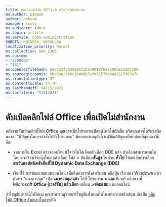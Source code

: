 ```yaml
---
title: ดับเบิลคลิกไฟล์ Office เพื่อเปิดไม่สํานักงาน
ms.author: pebaum
author: pebaum
manager: scotv
ms.audience: Admin
ms.topic: article
ms.service: o365-administration
ROBOTS: NOINDEX, NOFOLLOW
localization_priority: Normal
ms.collection: Adm_O365
ms.custom:
- "2200002"
- "161"
ms.openlocfilehash: b9c563f7dd099bf3bad9018f69e2096816dd7290
ms.sourcegitcommit: 8bc60ec34bc1e40685e3976576e04a2623f63a7c
ms.translationtype: MT
ms.contentlocale: th-TH
ms.lasthandoff: 04/15/2021
ms.locfileid: "51814824"
---
```

# <a name="double-clicking-an-office-file-fails-to-open-it"></a>ดับเบิลคลิกไฟล์ Office เพื่อเปิดไม่สํานักงาน

หลังจากดับเบิลคลิกที่ไฟล์ Office คุณอาจเห็นโปรแกรมเปิดแต่ไฟล์ไม่เปิดขึ้น หรือคุณอาจได้รับข้อผิดพลาด: "มีปัญหาในการส่งสั่งไปยังโปรแกรม" มีหลายสาเหตุดังนี้ แต่วิธีแก้ปัญหาที่พบบ่อยที่สุดสองวิธีคือ:

- จากภายใน Excel ตรวจสอบให้แน่ใจว่าไม่ได้เลือกตัวเลือก DDE แล้ว ตัวเลือกสามารถพบได้โดยการสร้างเวิร์กบุ๊กใหม่ แล้วเลือก ไฟล์ > บันทึก>**ขั้นสูง** ในส่วน **ทั่วไป** ให้ยกเลิกการเลือก **ละเว้นแอปพลิเคชันอื่นที่ใช้ Dynamic Data Exchange (DDE)**

- เรียกใช้ การซ่อมแซมแบบออนไลน์ เพื่อคืนค่าการตั้งค่าเริ่มต้น คลิกปุ่ม เริ่ม ของ Windows แล้วค้นหา "แผงควบคุม" เปิด **แผงควบคุม แล้ว** ไปที่ โปรแกรม **> และ** ฟีเจอร์ คลิกขวาที่ Microsoft **Office [เวอร์ชัน] แล้วเลือก** เปลี่ยน **>ซ่อมแซม** แบบออนไลน์

ถ้าโซลูชันเหล่านี้ไม่ได้ผล คุณสามารถดูรายการโซลูชันทั้งหมดได้ในบทความสนับสนุน ดับเบิล [คลิกไฟล์ Office ล้มเหลวในการ](https://support.office.com/article/Double-clicking-an-Office-file-fails-to-open-it-1e9c0ad9-34c8-4440-a42e-d30186b29ed6)เปิด
